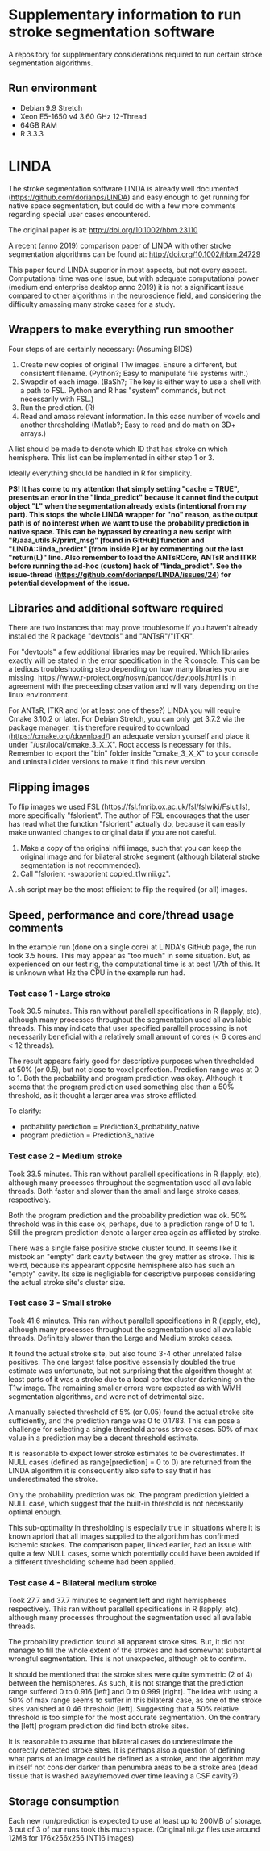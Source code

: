 # Supplementary information to run stroke segmentation software
A repository for supplementary considerations required to run certain stroke segmentation algorithms.

## Run environment
- Debian 9.9 Stretch
- Xeon E5-1650 v4 3.60 GHz 12-Thread
- 64GB RAM
- R 3.3.3

# LINDA
The stroke segmentation software LINDA is already well documented (https://github.com/dorianps/LINDA) and easy enough to get running for native space segmentation, but could do with a few more comments regarding special user cases encountered.

The original paper is at: http://doi.org/10.1002/hbm.23110

A recent (anno 2019) comparison paper of LINDA with other stroke segmentation algorithms can be found at: http://doi.org/10.1002/hbm.24729

This paper found LINDA superior in most aspects, but not every aspect. Computational time was one issue, but with adequate computational power (medium end enterprise desktop anno 2019) it is not a significant issue compared to other algorithms in the neuroscience field, and considering the difficulty amassing many stroke cases for a study.

## Wrappers to make everything run smoother

Four steps of are certainly necessary: (Assuming BIDS)
1. Create new copies of original T1w images. Ensure a different, but consistent filename. (Python?; Easy to manipulate file systems with.)
2. Swapdir of each image. (BaSh?; The key is either way to use a shell with a path to FSL. Python and R has "system" commands, but not necessarily with FSL.)
3. Run the prediction. (R)
4. Read and amass relevant information. In this case number of voxels and another thresholding (Matlab?; Easy to read and do math on 3D+ arrays.)

A list should be made to denote which ID that has stroke on which hemisphere. This list can be implemented in either step 1 or 3.

Ideally everything should be handled in R for simplicity.

**PS! It has come to my attention that simply setting "cache = TRUE", presents an error in the "linda_predict" because it cannot find the output object "L" when the segmentation already exists (intentional from my part). This stops the whole LINDA wrapper for "no" reason, as the output path is of no interest when we want to use the probability prediction in native space. This can be bypassed by creating a new script with "R/aaa_utils.R/print_msg" [found in GitHub] function and "LINDA::linda_predict" [from inside R] or by commenting out the last "return(L)" line. Also remember to load the ANTsRCore, ANTsR and ITKR before running the ad-hoc (custom) hack of "linda_predict". See the issue-thread (https://github.com/dorianps/LINDA/issues/24) for potential development of the issue.**

## Libraries and additional software required 
There are two instances that may prove troublesome if you haven't already installed the R package "devtools" and "ANTsR"/"ITKR".

For "devtools" a few additional libraries may be required. Which libraries exactly will be stated in the error specification in the R console. This can be a tedious troubleshooting step depending on how many libraries you are missing. https://www.r-project.org/nosvn/pandoc/devtools.html is in agreement with the preceeding observation and will vary depending on the linux environment.

For ANTsR, ITKR and (or at least one of these?) LINDA you will require Cmake 3.10.2 or later. For Debian Stretch, you can only get 3.7.2 via the package manager. It is therefore required to download (https://cmake.org/download/) an adequate version yourself and place it under "/usr/local/cmake_3_X_X". Root access is necessary for this. Remember to export the "bin" folder inside "cmake_3_X_X" to your console and uninstall older versions to make it find this new version.

## Flipping images
To flip images we used FSL (https://fsl.fmrib.ox.ac.uk/fsl/fslwiki/Fslutils), more specifically "fslorient". The author of FSL encourages that the user has read what the function "fslorient" actually do, because it can easily make unwanted changes to original data if you are not careful.

1. Make a copy of the original nifti image, such that you can keep the original image and for bilateral stroke segment (although bilateral stroke segmentation is not recommended).
2. Call "fslorient -swaporient copied_t1w.nii.gz".

A .sh script may be the most efficient to flip the required (or all) images.

## Speed, performance and core/thread usage comments
In the example run (done on a single core) at LINDA's GitHub page, the run took 3.5 hours. This may appear as "too much" in some situation. But, as experienced on our test rig, the computational time is at best 1/7th of this. It is unknown what Hz the CPU in the example run had.

### Test case 1 - Large stroke
Took 30.5 minutes. This ran without parallell specifications in R (lapply, etc), although many processes throughout the segmentation used all available threads. This may indicate that user specified parallell processing is not necessarily beneficial with a relatively small amount of cores (< 6 cores and < 12 threads).

The result appears fairly good for descriptive purposes when thresholded at 50% (or 0.5), but not close to voxel perfection. Prediction range was at 0 to 1.
Both the probability and program prediction was okay. Although it seems that the program prediction used something else than a 50% threshold, as it thought a larger area was stroke afflicted.

To clarify:
- probability prediction = Prediction3_probability_native
- program prediction = Prediction3_native

### Test case 2 - Medium stroke
Took 33.5 minutes. This ran without parallell specifications in R (lapply, etc), although many processes throughout the segmentation used all available threads. Both faster and slower than the small and large stroke cases, respectively.

Both the program prediction and the probability prediction was ok. 50% threshold was in this case ok, perhaps, due to a prediction range of 0 to 1. Still the program prediction denote a larger area again as afflicted by stroke.

There was a single false positive stroke cluster found. It seems like it mistook an "empty" dark cavity between the grey matter as stroke. This is weird, because its appearant opposite hemisphere also has such an "empty" cavity. Its size is negligiable for descriptive purposes considering the actual stroke site's cluster size.

### Test case 3 - Small stroke
Took 41.6 minutes. This ran without parallell specifications in R (lapply, etc), although many processes throughout the segmentation used all available threads. Definitely slower than the Large and Medium stroke cases.

It found the actual stroke site, but also found 3-4 other unrelated false positives. The one largest false positive  essensially doubled the true estimate was unfortunate, but not surprising that the algorithm thought at least parts of it was a stroke due to a local cortex cluster darkening on the T1w image. The remaining smaller errors were expected as with WMH segmentation algorithms, and were not of detrimental size.

A manually selected threshold of 5% (or 0.05) found the actual stroke site sufficiently, and the prediction range was 0 to 0.1783. This can pose a challenge for selecting a single threshold across stroke cases. 50% of max value in a prediction may be a decent threshold estimate.

It is reasonable to expect lower stroke estimates to be overestimates. If NULL cases (defined as range[prediction] = 0 to 0) are returned from the LINDA algorithm it is consequently also safe to say that it has underestimated the stroke.

Only the probability prediction was ok. The program prediction yielded a NULL case, which suggest that the built-in threshold is not necessarily optimal enough. 

This sub-optimailty in thresholding is especially true in situations where it is known apriori that all images supplied to the algorithm has confirmed ischemic strokes. The comparison paper, linked earlier, had an issue with quite a few NULL cases, some which potentially could have been avoided if a different thresholding scheme had been applied.

### Test case 4 - Bilateral medium stroke
Took 27.7 and 37.7 minutes to segment left and right hemispheres respectively. This ran without parallell specifications in R (lapply, etc), although many processes throughout the segmentation used all available threads.

The probability prediction found all apparent stroke sites. But, it did not manage to fill the whole extent of the strokes and had somewhat substantial wrongful segmentation. This is not unexpected, although ok to confirm.

It should be mentioned that the stroke sites were quite symmetric (2 of 4) between the hemispheres. As such, it is not strange that the prediction range suffered 0 to 0.916 [left] and 0 to 0.999 [right]. The idea with using a 50% of max range seems to suffer in this bilateral case, as one of the stroke sites vanished at 0.46 threshold [left]. Suggesting that a 50% relative threshold is too simple for the most accurate segmentation. On the contrary the [left] program prediction did find both stroke sites.

It is reasonable to assume that bilateral cases do underestimate the correctly detected stroke sites. It is perhaps also a question of defining what parts of an image could be defined as a stroke, and the algorithm may in itself not consider darker than penumbra areas to be a stroke area (dead tissue that is washed away/removed over time leaving a CSF cavity?).

## Storage consumption
Each new run/prediction is expected to use at least up to 200MB of storage. 3 out of 3 of our runs took this much space.
(Original nii.gz files use around 12MB for 176x256x256 INT16 images)
